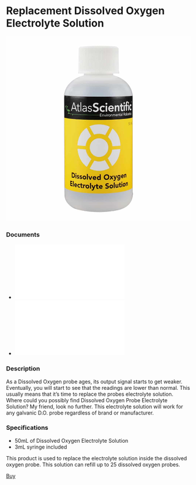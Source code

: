 # Replacement Dissolved Oxygen Electrolyte Solution

![](./DO-Electrolyte-Solution-01.jpg)

### Documents
* ![ Dissolved Oxygen Electrolyte Solution Instructions](./do_electrolyte_solution_instructions.pdf)
* ![ Dissolved Oxygen Electrolyte Solution SDS](./Dissolved-Oxygen-Electrolyte-Solution-SDS.pdf)

### Description

As a Dissolved Oxygen probe ages, its output signal starts to get weaker. Eventually, you will start to see that the readings are lower than normal. This usually means that it’s time to replace the probes electrolyte solution. Where could you possibly find Dissolved Oxygen Probe Electrolyte Solution? My friend, look no further. This electrolyte solution will work for any galvanic D.O. probe regardless of brand or manufacturer.

### Specifications

* 50mL of Dissolved Oxygen Electrolyte Solution 
* 3mL syringe included

This product is used to replace the electrolyte solution inside the dissolved oxygen probe. This solution can refill up to 25 dissolved oxygen probes.

[Buy](https://atlas-scientific.com/calibration-solutions/dissolved-oxygen-electrolyte-solution/)


